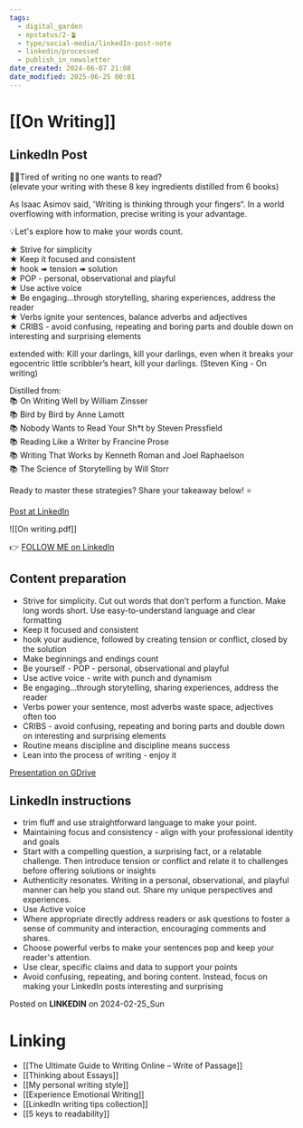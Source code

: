 ```yaml
---
tags:
  - digital_garden
  - epstatus/2-🪴
  - type/social-media/linkedIn-post-note
  - linkedin/processed
  - publish_in_newsletter
date_created: 2024-06-07 21:08
date_modified: 2025-06-25 00:01
---
```

# [[On Writing]]

## LinkedIn Post

🤔💡Tired of writing no one wants to read?  
(elevate your writing with these 8 key ingredients distilled from 6 books)  
  
As Isaac Asimov said, 'Writing is thinking through your fingers“. In a world overflowing with information, precise writing is your advantage.  
  
💡Let's explore how to make your words count.  
  
★ Strive for simplicity  
★ Keep it focused and consistent  
★ hook ➠ tension ➠ solution  
★ POP - personal, observational and playful  
★ Use active voice  
★ Be engaging...through storytelling, sharing experiences, address the reader  
★ Verbs ignite your sentences, balance adverbs and adjectives  
★ CRIBS - avoid confusing, repeating and boring parts and double down on interesting and surprising elements  

extended with: Kill your darlings, kill your darlings, even when it breaks your egocentric little scribbler’s heart, kill your darlings. (Steven King - On writing)
  
Distilled from:  
📚 On Writing Well by William Zinsser  
📚 Bird by Bird by Anne Lamott  
📚 Nobody Wants to Read Your Sh*t by Steven Pressfield  
📚 Reading Like a Writer by Francine Prose  
📚 Writing That Works by Kenneth Roman and Joel Raphaelson  
📚 The Science of Storytelling by Will Storr  

Ready to master these strategies? Share your takeaway below! ⭐

[Post at LinkedIn](https://www.linkedin.com/posts/sebastiankamilli_on-writing-activity-7167443208279437313-Bs-d?utm_source=share&utm_medium=member_desktop)
  
![[On writing.pdf]]

👉 [FOLLOW ME on LinkedIn](https://www.linkedin.com/comm/mynetwork/discovery-see-all?usecase=PEOPLE_FOLLOWS&followMember=sebastiankamilli)

## Content preparation

+ Strive for simplicity. Cut out words that don’t perform a function. Make long words short. Use easy-to-understand language and clear formatting 
+ Keep it focused and consistent
+ hook your audience, followed by creating tension or conflict, closed by the solution
+ Make beginnings and endings count
+ Be yourself - POP - personal, observational and playful
+ Use active voice - write with punch and dynamism
+ Be engaging...through storytelling, sharing experiences, address the reader
+ Verbs power your sentence, most adverbs waste space, adjectives often too
+ CRIBS - avoid confusing, repeating and boring parts and double down on interesting and surprising elements
+ Routine means discipline and discipline means success
+ Lean into the process of writing - enjoy it

[Presentation on GDrive](https://docs.google.com/presentation/d/1JhjlZNbuqXrAzFZ9Q-Q9FwPT2aMlbT_68EKzxavabf4/edit?usp=sharing)

## LinkedIn instructions

+ trim fluff and use straightforward language to make your point.
+ Maintaining focus and consistency - align with your professional identity and goals
+ Start with a compelling question, a surprising fact, or a relatable challenge. Then introduce tension or conflict and relate it to challenges before offering solutions or insights
+ Authenticity resonates. Writing in a personal, observational, and playful manner can help you stand out. Share my unique perspectives and experiences.
+ Use Active voice
+ Where appropriate directly address readers or ask questions to foster a sense of community and interaction, encouraging comments and shares.
+ Choose powerful verbs to make your sentences pop and keep your reader's attention.
+ Use clear, specific claims and data to support your points
+ Avoid confusing, repeating, and boring content. Instead, focus on making your LinkedIn posts interesting and surprising

Posted on **LINKEDIN** on 2024-02-25_Sun

# Linking

* [[The Ultimate Guide to Writing Online – Write of Passage]]
* [[Thinking about Essays]]
* [[My personal writing style]]
* [[Experience Emotional Writing]]
* [[LinkedIn writing tips collection]]
* [[5 keys to readability]]
